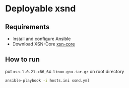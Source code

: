 # Deployable xsnd

## Requirements

- Install and configure Ansible
- Download XSN-Core [xsn-core](https://github.com/X9Developers/XSN/releases/download/v1.0.21/xsn-1.0.21-x86_64-linux-gnu.tar.gz) 

## How to run

put `xsn-1.0.21-x86_64-linux-gnu.tar.gz` on root directory

```sh
ansible-playbook -i hosts.ini xsnd.yml
```

